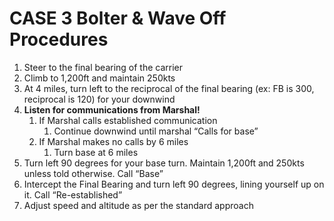 # CASE 3 Bolter & Wave Off Procedures

1. Steer to the final bearing of the carrier
2. Climb to 1,200ft and maintain 250kts
3. At 4 miles, turn left to the reciprocal of the final bearing (ex: FB is 300, reciprocal is 120) for your downwind
4. **Listen for communications from Marshal!**
   1. If Marshal calls established communication
      1. Continue downwind until marshal “Calls for base”
   2. If Marshal makes no calls by 6 miles
      1. Turn base at 6 miles
5. Turn left 90 degrees for your base turn. Maintain 1,200ft and 250kts unless told otherwise. Call “Base”
6. Intercept the Final Bearing and turn left 90 degrees, lining yourself up on it. Call “Re-established”
7. Adjust speed and altitude as per the standard approach
